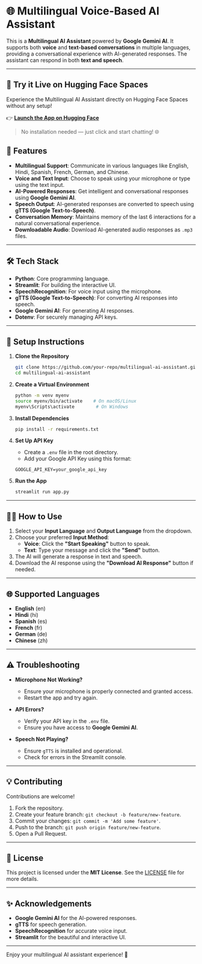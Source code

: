 # 🌐 Multilingual Voice-Based AI Assistant

This is a **Multilingual AI Assistant** powered by **Google Gemini AI**. It supports both **voice** and **text-based conversations** in multiple languages, providing a conversational experience with AI-generated responses. The assistant can respond in both **text and speech**.

---
## 🚀 **Try it Live on Hugging Face Spaces**  

Experience the Multilingual AI Assistant directly on Hugging Face Spaces without any setup!  

👉 [**Launch the App on Hugging Face**](https://huggingface.co/spaces/AmritSbisht/Multilingual-Voice-Based-AI-Assistant)

> No installation needed — just click and start chatting! 🌐


## 🚀 **Features**
- **Multilingual Support**: Communicate in various languages like English, Hindi, Spanish, French, German, and Chinese.
- **Voice and Text Input**: Choose to speak using your microphone or type using the text input.
- **AI-Powered Responses**: Get intelligent and conversational responses using **Google Gemini AI**.
- **Speech Output**: AI-generated responses are converted to speech using **gTTS (Google Text-to-Speech)**.
- **Conversation Memory**: Maintains memory of the last 6 interactions for a natural conversational experience.
- **Downloadable Audio**: Download AI-generated audio responses as `.mp3` files.

---

## 🛠 **Tech Stack**
- **Python**: Core programming language.
- **Streamlit**: For building the interactive UI.
- **SpeechRecognition**: For voice input using the microphone.
- **gTTS (Google Text-to-Speech)**: For converting AI responses into speech.
- **Google Gemini AI**: For generating AI responses.
- **Dotenv**: For securely managing API keys.

---

## 🔎 **Setup Instructions**

1. **Clone the Repository**  
    ```bash
    git clone https://github.com/your-repo/multilingual-ai-assistant.git
    cd multilingual-ai-assistant
    ```

2. **Create a Virtual Environment**  
    ```bash
    python -m venv myenv
    source myenv/bin/activate    # On macOS/Linux
    myenv\Scripts\activate        # On Windows
    ```

3. **Install Dependencies**  
    ```bash
    pip install -r requirements.txt
    ```

4. **Set Up API Key**  
    - Create a `.env` file in the root directory.  
    - Add your Google API Key using this format:  
    ```env
    GOOGLE_API_KEY=your_google_api_key
    ```

5. **Run the App**  
    ```bash
    streamlit run app.py
    ```

---

## 🧑‍💻 **How to Use**

1. Select your **Input Language** and **Output Language** from the dropdown.  
2. Choose your preferred **Input Method**:  
    - **Voice**: Click the **"Start Speaking"** button to speak.  
    - **Text**: Type your message and click the **"Send"** button.  
3. The AI will generate a response in text and speech.  
4. Download the AI response using the **"Download AI Response"** button if needed.  

---

## 🌐 **Supported Languages**
- **English** (en)  
- **Hindi** (hi)  
- **Spanish** (es)  
- **French** (fr)  
- **German** (de)  
- **Chinese** (zh)  

---

## ⚠️ **Troubleshooting**

- **Microphone Not Working?**  
    - Ensure your microphone is properly connected and granted access.  
    - Restart the app and try again.  

- **API Errors?**  
    - Verify your API key in the `.env` file.  
    - Ensure you have access to **Google Gemini AI**.  

- **Speech Not Playing?**  
    - Ensure `gTTS` is installed and operational.  
    - Check for errors in the Streamlit console.  

---

## 💡 **Contributing**

Contributions are welcome!  
1. Fork the repository.  
2. Create your feature branch: `git checkout -b feature/new-feature`.  
3. Commit your changes: `git commit -m 'Add some feature'`.  
4. Push to the branch: `git push origin feature/new-feature`.  
5. Open a Pull Request.  

---

## 📜 **License**

This project is licensed under the **MIT License**. See the [LICENSE](LICENSE) file for more details.

---

## ✨ **Acknowledgements**
- **Google Gemini AI** for the AI-powered responses.  
- **gTTS** for speech generation.  
- **SpeechRecognition** for accurate voice input.  
- **Streamlit** for the beautiful and interactive UI.  

---

Enjoy your multilingual AI assistant experience! 🚀
